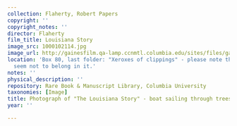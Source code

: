 ```yaml
---
collection: Flaherty, Robert Papers
copyright: ''
copyright_notes: ''
director: Flaherty
film_title: Louisiana Story
image_src: 1000102114.jpg
image_url: http://gainesfilm.qa-lamp.ccnmtl.columbia.edu/sites/files/gainesfilm/images/1000102114.jpg
location: 'Box 80, last folder: "Xeroxes of clippings" - please note that photographs
  seem not to belong in it.'
notes: ''
physical_description: ''
repository: Rare Book & Manuscript Library, Columbia University
taxonomies: [Image]
title: Photograph of "The Louisiana Story" - boat sailing through trees
year: ''

---
```

